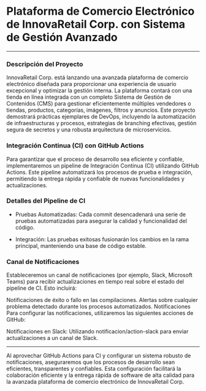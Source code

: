 ﻿# Plataforma de Comercio Electrónico de InnovaRetail Corp. con Sistema de Gestión Avanzado
 
 ---

### Descripción del Proyecto

InnovaRetail Corp. está lanzando una avanzada plataforma de comercio electrónico diseñada para proporcionar una experiencia de usuario excepcional y optimizar la gestión interna. La plataforma contará con una tienda en línea integrada con un completo Sistema de Gestión de Contenidos (CMS) para gestionar eficientemente múltiples vendedores o tiendas, productos, categorías, imágenes, filtros y anuncios. Este proyecto demostrará prácticas ejemplares de DevOps, incluyendo la automatización de infraestructuras y procesos, estrategias de branching efectivas, gestión segura de secretos y una robusta arquitectura de microservicios.

### Integración Continua (CI) con GitHub Actions

Para garantizar que el proceso de desarrollo sea eficiente y confiable, implementaremos un pipeline de Integración Continua (CI) utilizando GitHub Actions. Este pipeline automatizará los procesos de prueba e integración, permitiendo la entrega rápida y confiable de nuevas funcionalidades y actualizaciones.

### Detalles del Pipeline de CI

- Pruebas Automatizadas: Cada commit desencadenará una serie de pruebas automatizadas para asegurar la calidad y funcionalidad del código.
 
- Integración: Las pruebas exitosas fusionarán los cambios en la rama principal, manteniendo una base de código estable.

### Canal de Notificaciones

Estableceremos un canal de notificaciones (por ejemplo, Slack, Microsoft Teams) para recibir actualizaciones en tiempo real sobre el estado del pipeline de CI. Esto incluirá:

Notificaciones de éxito o fallo en las compilaciones.
Alertas sobre cualquier problema detectado durante los procesos automatizados.
Notificaciones
Para configurar las notificaciones, utilizaremos las siguientes acciones de GitHub:

Notificaciones en Slack: Utilizando notificacion/action-slack para enviar actualizaciones a un canal de Slack.

  
---

Al aprovechar GitHub Actions para CI y configurar un sistema robusto de notificaciones, aseguraremos que los procesos de desarrollo sean eficientes, transparentes y confiables. Esta configuración facilitará la colaboración eficiente y la entrega rápida de software de alta calidad para la avanzada plataforma de comercio electrónico de InnovaRetail Corp.

